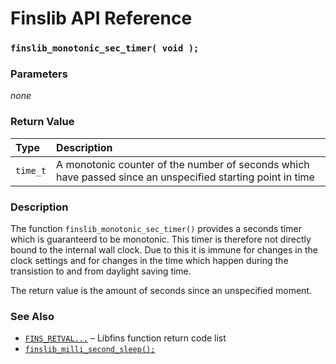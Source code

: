 # Finslib API Reference

### `finslib_monotonic_sec_timer( void );`

### Parameters

*none*

### Return Value

| Type | Description |
| :--- | :--- |
|`time_t`|A monotonic counter of the number of seconds which have passed since an unspecified starting point in time|

### Description

The function `finslib_monotonic_sec_timer()` provides a seconds timer which is guaranteerd to be monotonic. This timer is therefore not directly bound to the internal wall clock. Due to this it is immune for changes in the clock settings and for changes in the time which happen during the transistion to and from daylight saving time.

The return value is the amount of seconds since an unspecified moment.

### See Also

* [`FINS_RETVAL...`](fins_retval.md) &ndash; Libfins function return code list
* [`finslib_milli_second_sleep();`](finslib_milli_second_sleep.md)
